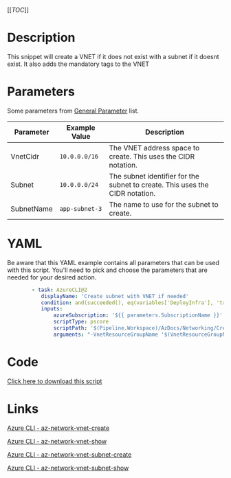 [[_TOC_]]

# Description

This snippet will create a VNET if it does not exist with a subnet if it doesnt exist. It also adds the mandatory tags to the VNET

# Parameters

Some parameters from [General Parameter](/Azure/Azure-CLI-Snippets) list.

| Parameter  | Example Value  | Description                                                                  |
| ---------- | -------------- | ---------------------------------------------------------------------------- |
| VnetCidr   | `10.0.0.0/16`  | The VNET address space to create. This uses the CIDR notation.               |
| Subnet     | `10.0.0.0/24`  | The subnet identifier for the subnet to create. This uses the CIDR notation. |
| SubnetName | `app-subnet-3` | The name to use for the subnet to create.                                    |

# YAML

Be aware that this YAML example contains all parameters that can be used with this script. You'll need to pick and choose the parameters that are needed for your desired action.

```yaml
        - task: AzureCLI@2
           displayName: 'Create subnet with VNET if needed'
           condition: and(succeeded(), eq(variables['DeployInfra'], 'true'))
           inputs:
               azureSubscription: '${{ parameters.SubscriptionName }}'
               scriptType: pscore
               scriptPath: '$(Pipeline.Workspace)/AzDocs/Networking/Create-subnet-with-VNET-if-needed.ps1'
               arguments: "-VnetResourceGroupName '$(VnetResourceGroupName)' -VnetName '$(VnetName)' -VnetCidr '$(VnetCidr)' -SubnetName '$(SubnetName)' -Subnet '$(Subnet)' -DNSServers '$(DNSServers)' -ResourceTags $(ResourceTags)"
```

# Code

[Click here to download this script](../../../../src/Networking/Create-subnet-with-VNET-if-needed.ps1)

# Links

[Azure CLI - az-network-vnet-create](https://docs.microsoft.com/en-us/cli/azure/network/vnet?view=azure-cli-latest#az-network-vnet-create)

[Azure CLI - az-network-vnet-show](https://docs.microsoft.com/en-us/cli/azure/network/vnet?view=azure-cli-latest#az-network-vnet-show)

[Azure CLI - az-network-vnet-subnet-create](https://docs.microsoft.com/en-us/cli/azure/network/vnet/subnet?view=azure-cli-latest#az-network-vnet-subnet-create)

[Azure CLI - az-network-vnet-subnet-show](https://docs.microsoft.com/en-us/cli/azure/network/vnet/subnet?view=azure-cli-latest#az-network-vnet-subnet-show)
